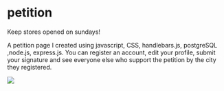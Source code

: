 # petition
Keep stores opened on sundays! 

A petition page I created using  javascript, CSS, handlebars.js, postgreSQL ,node.js, express.js. 
You can register an account, edit your profile, submit your signature and see everyone else who support the petition by the city they registered.




![](https://github.com/Sola26/petition/blob/master/2019-01-12_15-56-57%20(1).gif)
